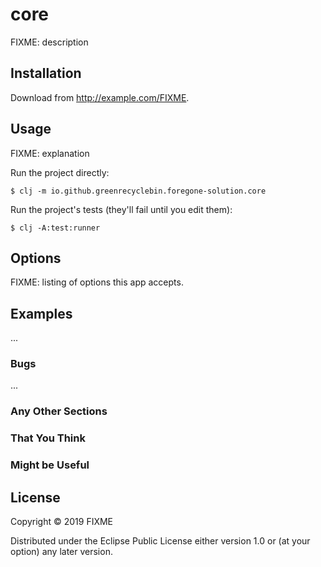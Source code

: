 # core

FIXME: description

## Installation

Download from http://example.com/FIXME.

## Usage

FIXME: explanation

Run the project directly:

    $ clj -m io.github.greenrecyclebin.foregone-solution.core

Run the project's tests (they'll fail until you edit them):

    $ clj -A:test:runner

## Options

FIXME: listing of options this app accepts.

## Examples

...

### Bugs

...

### Any Other Sections
### That You Think
### Might be Useful

## License

Copyright © 2019 FIXME

Distributed under the Eclipse Public License either version 1.0 or (at
your option) any later version.
